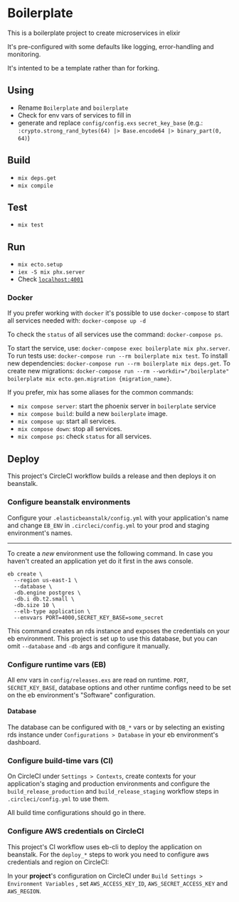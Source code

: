# Boilerplate

This is a boilerplate project to create microservices in elixir

It's pre-configured with some defaults like logging, error-handling and monitoring.

It's intented to be a template rather than for forking.

## Using

  - Rename `Boilerplate` and `boilerplate`
  - Check for env vars of services to fill in
  - generate and replace `config/config.exs` `secret_key_base` (e.g.: `:crypto.strong_rand_bytes(64) |> Base.encode64 |> binary_part(0, 64)`)

## Build

  - `mix deps.get`
  - `mix compile`

## Test

  - `mix test`

## Run

  - `mix ecto.setup`
  - `iex -S mix phx.server`
  - Check [`localhost:4001`](http://localhost:4001)

### Docker

If you prefer working with `docker` it's possible to use `docker-compose` to start all services needed with: `docker-compose up -d`

To check the `status` of all services use the command: `docker-compose ps`.

To start the service, use: `docker-compose exec boilerplate mix phx.server`.
To run tests use: `docker-compose run --rm boilerplate mix test`.
To install new dependencies: `docker-compose run --rm boilerplate mix deps.get`.
To create new migrations: `docker-compose run --rm --workdir="/boilerplate" boilerplate mix ecto.gen.migration {migration_name}`.

If you prefer, mix has some aliases for the common commands:

* `mix compose server`: start the phoenix server in `boilerplate` service
* `mix compose build`: build a new `boilerplate` image.
* `mix compose up`: start all services.
* `mix compose down`: stop all services.
* `mix compose ps`: check `status` for all services.


## Deploy

This project's CircleCI workflow builds a release and then deploys it on beanstalk.

### Configure beanstalk environments

Configure your `.elasticbeanstalk/config.yml` with your application's name and change `EB_ENV` in `.circleci/config.yml` to your prod and staging environment's names.

----

To create a *new* environment use the following command. In case you haven't created an application yet do it first in the aws console.

```
eb create \
  --region us-east-1 \
  --database \
  -db.engine postgres \
  -db.i db.t2.small \
  -db.size 10 \
  --elb-type application \
  --envvars PORT=4000,SECRET_KEY_BASE=some_secret
```

This command creates an rds instance and exposes the credentials on your eb environment. This project is set up to use this database, but you can omit `--database` and `-db` args and configure it manually.

### Configure runtime vars (EB)

All env vars in `config/releases.exs` are read on runtime.
`PORT`, `SECRET_KEY_BASE`, database options and other runtime configs need to be set on the eb environment's "Software" configuration.

#### Database

The database can be configured with `DB_*` vars or by selecting an existing rds instance under `Configurations > Database` in your eb environment's dashboard.

### Configure build-time vars (CI)

On CircleCI under `Settings > Contexts`, create contexts for your application's staging and production environments and configure the `build_release_production` and `build_release_staging` workflow steps in `.circleci/config.yml` to use them.

All build time configurations should go in there.

### Configure AWS credentials on CircleCI

This project's CI workflow uses eb-cli to deploy the application on beanstalk.
For the `deploy_*` steps to work you need to configure aws credentials and region on CircleCI:

In your **project**'s configuration on CircleCI under `Build Settings > Environment Variables` , set `AWS_ACCESS_KEY_ID`, `AWS_SECRET_ACCESS_KEY` and `AWS_REGION`.